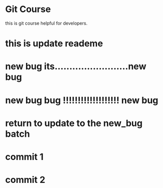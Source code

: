 # Git Course

this is git course helpful for developers.

# this is update reademe

# new bug its.........................new bug

# new bug bug !!!!!!!!!!!!!!!!!!! new bug

# return to update to the new_bug batch

# commit 1

# commit 2
